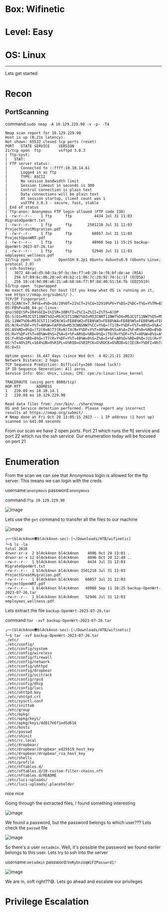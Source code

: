 # Box: Wifinetic
# Level: Easy
# OS: Linux
<hr>

Lets get started

# Recon

## PortScanning

command:```sudo nmap -A 10.129.229.90 -v -p- -T4```

```
Nmap scan report for 10.129.229.90
Host is up (0.21s latency).
Not shown: 65532 closed tcp ports (reset)
PORT   STATE SERVICE    VERSION
21/tcp open  ftp        vsftpd 3.0.3
| ftp-syst: 
|   STAT: 
| FTP server status:
|      Connected to ::ffff:10.10.14.61
|      Logged in as ftp
|      TYPE: ASCII
|      No session bandwidth limit
|      Session timeout in seconds is 300
|      Control connection is plain text
|      Data connections will be plain text
|      At session startup, client count was 1
|      vsFTPd 3.0.3 - secure, fast, stable
|_End of status
| ftp-anon: Anonymous FTP login allowed (FTP code 230)
| -rw-r--r--    1 ftp      ftp          4434 Jul 31 11:03 MigrateOpenWrt.txt
| -rw-r--r--    1 ftp      ftp       2501210 Jul 31 11:03 ProjectGreatMigration.pdf
| -rw-r--r--    1 ftp      ftp         60857 Jul 31 11:03 ProjectOpenWRT.pdf
| -rw-r--r--    1 ftp      ftp         40960 Sep 11 15:25 backup-OpenWrt-2023-07-26.tar
|_-rw-r--r--    1 ftp      ftp         52946 Jul 31 11:03 employees_wellness.pdf
22/tcp open  ssh        OpenSSH 8.2p1 Ubuntu 4ubuntu0.9 (Ubuntu Linux; protocol 2.0)
| ssh-hostkey: 
|   3072 48:ad:d5:b8:3a:9f:bc:be:f7:e8:20:1e:f6:bf:de:ae (RSA)
|   256 b7:89:6c:0b:20:ed:49:b2:c1:86:7c:29:92:74:1c:1f (ECDSA)
|_  256 18:cd:9d:08:a6:21:a8:b8:b6:f7:9f:8d:40:51:54:fb (ED25519)
53/tcp open  tcpwrapped
No exact OS matches for host (If you know what OS is running on it, see https://nmap.org/submit/ ).
TCP/IP fingerprint:
OS:SCAN(V=7.94%E=4%D=10/20%OT=21%CT=1%CU=32910%PV=Y%DS=2%DC=T%G=Y%TM=65326C
OS:FB%P=x86_64-pc-linux-gnu)SEQ(SP=104%GCD=1%ISR=10B%TI=Z%CI=Z%II=I%TS=A)OP
OS:S(O1=M53CST11NW7%O2=M53CST11NW7%O3=M53CNNT11NW7%O4=M53CST11NW7%O5=M53CST
OS:11NW7%O6=M53CST11)WIN(W1=FE88%W2=FE88%W3=FE88%W4=FE88%W5=FE88%W6=FE88)EC
OS:N(R=Y%DF=Y%T=40%W=FAF0%O=M53CNNSNW7%CC=Y%Q=)T1(R=Y%DF=Y%T=40%S=O%A=S+%F=
OS:AS%RD=0%Q=)T2(R=N)T3(R=N)T4(R=Y%DF=Y%T=40%W=0%S=A%A=Z%F=R%O=%RD=0%Q=)T5(
OS:R=Y%DF=Y%T=40%W=0%S=Z%A=S+%F=AR%O=%RD=0%Q=)T6(R=Y%DF=Y%T=40%W=0%S=A%A=Z%
OS:F=R%O=%RD=0%Q=)T7(R=Y%DF=Y%T=40%W=0%S=Z%A=S+%F=AR%O=%RD=0%Q=)U1(R=Y%DF=N
OS:%T=40%IPL=164%UN=0%RIPL=G%RID=G%RIPCK=G%RUCK=G%RUD=G)IE(R=Y%DFI=N%T=40%C
OS:D=S)

Uptime guess: 16.447 days (since Wed Oct  4 02:21:21 2023)
Network Distance: 2 hops
TCP Sequence Prediction: Difficulty=260 (Good luck!)
IP ID Sequence Generation: All zeros
Service Info: OSs: Unix, Linux; CPE: cpe:/o:linux:linux_kernel

TRACEROUTE (using port 8080/tcp)
HOP RTT       ADDRESS
1   220.09 ms 10.10.14.1
2   220.08 ms 10.129.229.90

Read data files from: /usr/bin/../share/nmap
OS and Service detection performed. Please report any incorrect results at https://nmap.org/submit/ .
# Nmap done at Fri Oct 20 13:05:15 2023 -- 1 IP address (1 host up) scanned in 641.08 seconds
```
From our scan we have 2 open ports. Port 21 which runs the ft[ service and port 22 which rus the ssh service. Our enumeration today will be focused on port 21


# Enumeration 

From the scan we can see that Anonymous login is allowed for the ftp server. This means we can login with the creds

username:```anonymous```          password:```anonymous```

command:```ftp 10.129.229.90```

![image](https://github.com/BlackAnon22/BlackAnon22.github.io/assets/67879936/4a6676f5-fe30-464b-9592-3c1e26884f62)

Lets use the ```get``` command to transfer all the files to our machine

![image](https://github.com/BlackAnon22/BlackAnon22.github.io/assets/67879936/da88d946-6bcd-4fce-b79f-0531e77c02b6)

```
┌──(bl4ck4non👽bl4ck4non-sec)-[~/Downloads/HTB/wifinetic]
└─$ ls -la
total 2616
drwxr-xr-x  2 bl4ck4non bl4ck4non    4096 Oct 20 13:01 .
drwxr-xr-x 12 bl4ck4non bl4ck4non    4096 Oct 20 12:48 ..
-rw-r--r--  1 bl4ck4non bl4ck4non    4434 Jul 31 12:03 MigrateOpenWrt.txt
-rw-r--r--  1 bl4ck4non bl4ck4non 2501210 Jul 31 12:03 ProjectGreatMigration.pdf
-rw-r--r--  1 bl4ck4non bl4ck4non   60857 Jul 31 12:03 ProjectOpenWRT.pdf
-rw-r--r--  1 bl4ck4non bl4ck4non   40960 Sep 11 16:25 backup-OpenWrt-2023-07-26.tar
-rw-r--r--  1 bl4ck4non bl4ck4non   52946 Jul 31 12:03 employees_wellness.pdf
```
Lets extract the file ```backup-OpenWrt-2023-07-26.tar```

command:```tar -xvf backup-OpenWrt-2023-07-26.tar```

```
┌──(bl4ck4non👽bl4ck4non-sec)-[~/Downloads/HTB/wifinetic]
└─$ tar -xvf backup-OpenWrt-2023-07-26.tar 
./etc/
./etc/config/
./etc/config/system
./etc/config/wireless
./etc/config/firewall
./etc/config/network
./etc/config/uhttpd
./etc/config/dropbear
./etc/config/ucitrack
./etc/config/rpcd
./etc/config/dhcp
./etc/config/luci
./etc/uhttpd.key
./etc/uhttpd.crt
./etc/sysctl.conf
./etc/inittab
./etc/group
./etc/opkg/
./etc/opkg/keys/
./etc/opkg/keys/4d017e6f1ed5d616
./etc/hosts
./etc/passwd
./etc/shinit
./etc/rc.local
./etc/dropbear/
./etc/dropbear/dropbear_ed25519_host_key
./etc/dropbear/dropbear_rsa_host_key
./etc/shells
./etc/profile
./etc/nftables.d/
./etc/nftables.d/10-custom-filter-chains.nft
./etc/nftables.d/README
./etc/luci-uploads/
./etc/luci-uploads/.placeholder
```
nice nice

Going through the extracted files, I found something interesting

![image](https://github.com/BlackAnon22/BlackAnon22.github.io/assets/67879936/6e4010db-ec46-4b2d-9723-87fdcee42c38)

We found a password, but the password belongs to which user??? Lets check the ```passwd``` file

![image](https://github.com/BlackAnon22/BlackAnon22.github.io/assets/67879936/8fc203c0-2312-4f6d-a75d-152f0e102ac9)

So  there's a user ```netadmin```. Well, it's possible the password we found earlier belongs to this user. Lets try to ssh into the server

username:```netadmin```        password:```VeRyUniUqWiFIPasswrd1!```

![image](https://github.com/BlackAnon22/BlackAnon22.github.io/assets/67879936/26688291-9b55-48d8-84f3-e43f23d20730)

We are in, soft right??😅. Lets go ahead and escalate our privileges



# Privilege Escalation






















